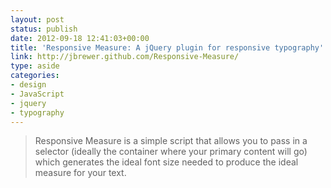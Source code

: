 ```yaml
---
layout: post
status: publish
date: 2012-09-18 12:41:03+00:00
title: 'Responsive Measure: A jQuery plugin for responsive typography'
link: http://jbrewer.github.com/Responsive-Measure/
type: aside
categories:
- design
- JavaScript
- jquery
- typography
---
```


> Responsive Measure is a simple script that allows you to pass in a selector (ideally the container where your primary content will go) which generates the ideal font size needed to produce the ideal measure for your text.
